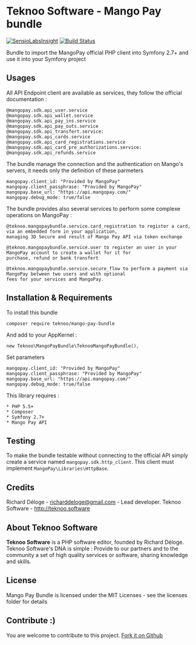 Teknoo Software - Mango Pay bundle
===========================

[![SensioLabsInsight](https://insight.sensiolabs.com/projects/a181daad-0db5-46f0-ab9d-34c9ba72fffa/mini.png)](https://insight.sensiolabs.com/projects/a181daad-0db5-46f0-ab9d-34c9ba72fffa) [![Build Status](https://travis-ci.org/TeknooSoftware/mango-pay-bundle.svg?branch=master)](https://travis-ci.org/TeknooSoftware/mango-pay-bundle)

Bundle to import the MangoPay official PHP client into Symfony 2.7+ and use it into your
Symfony project

Usages
------

All API Endpoint client are available as services, they follow the official documentation :

    @mangopay.sdk.api_user.service
    @mangopay.sdk.api_wallet.service
    @mangopay.sdk.api_pay_ins.service
    @mangopay.sdk.api_pay_outs.service
    @mangopay.sdk.api_transfert.service:
    @mangopay.sdk.api_cards.service
    @mangopay.sdk.api_card_registrations.service
    @mangopay.sdk.api_card_pre_authorizations.service:
    @mangopay.sdk.api_refunds.service
    
The bundle manage the connection and the authentication on Mango's servers, it needs only the 
definition of these parmeters
 
    mangopay.client_id: "Provided by MangoPay"
    mangopay.client_passphrase: "Provided by MangoPay"
    mangopay.base_url: "https://api.mangopay.com/"
    mangopay.debug_mode: true/false
    
The bundle provides also several services to perform some complexe operations on MangoPay :
    
    @teknoo.mangopaybundle.service.card_registration to register a card, via an embedded form in your application, 
    managing 3D Secure and result of Mango Pay API via token exchange
    
    @teknoo.mangopaybundle.service.user to register an user in your MangoPay account to create a wallet for it for 
    purchase, refund or bank transfert
    
    @teknoo.mangopaybundle.service.secure_flow to perform a payment via MangoPay between two users and with optional
    fees for your services and MangoPay.

Installation & Requirements
---------------------------
To install this bundle

    composer require teknoo/mango-pay-bundle
    
And add to your AppKernel : 

    new Teknoo\MangoPayBundle\TeknooMangoPayBundle(),
    
Set parameters
    
    mangopay.client_id: "Provided by MangoPay"
    mangopay.client_passphrase: "Provided by MangoPay"
    mangopay.base_url: "https://api.mangopay.com/"
    mangopay.debug_mode: true/false
    
This library requires :

    * PHP 5.5+
    * Composer
    * Symfony 2.7+
    * Mango Pay API

Testing
-------
To make the bundle testable without connecting to the official API simply create a service named `mangopay.sdk.http_client`.
This client must implement `MangoPay\Libraries\HttpBase`.

Credits
-------
Richard Déloge - <richarddeloge@gmail.com> - Lead developer.
Teknoo Software - <http://teknoo.software>

About Teknoo Software
---------------------
**Teknoo Software** is a PHP software editor, founded by Richard Déloge. 
Teknoo Software's DNA is simple : Provide to our partners and to the community a set of high quality services or software,
 sharing knowledge and skills.

License
-------
Mango Pay Bundle is licensed under the MIT Licenses - see the licenses folder for details

Contribute :)
-------------

You are welcome to contribute to this project. [Fork it on Github](CONTRIBUTING.md)
